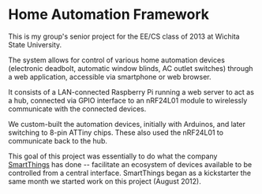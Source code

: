 Home Automation Framework
===

This is my group's senior project for the EE/CS class of 2013 at Wichita State University.

The system allows for control of various home automation devices (electronic deadbolt, automatic window blinds, AC outlet switches) through a web application, accessible via smartphone or web browser.

It consists of a LAN-connected Raspberry Pi running a web server to act as a hub, connected via GPIO interface to an nRF24L01 module to wirelessly communicate with the connected devices.

We custom-built the automation devices, initially with Arduinos, and later switching to 8-pin ATTiny chips. These also used the nRF24L01 to communicate back to the hub.

This goal of this project was essentially to do what the company [SmartThings](http://www.smartthings.com/) has done -- facilitate an ecosystem of devices available to be controlled from a central interface. SmartThings began as a kickstarter the same month we started work on this project (August 2012).
